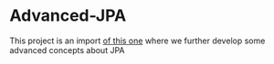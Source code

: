 # Advanced-JPA
This project is an import [of this one](https://github.com/pybalt/JPA-Hibernate) where we further develop some advanced concepts about JPA

